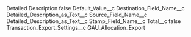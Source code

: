 <?xml version="1.0" encoding="UTF-8"?>
<CustomMetadata xmlns="http://soap.sforce.com/2006/04/metadata" xmlns:xsi="http://www.w3.org/2001/XMLSchema-instance" xmlns:xsd="http://www.w3.org/2001/XMLSchema">
    <label>Detailed Description</label>
    <protected>false</protected>
    <values>
        <field>Default_Value__c</field>
        <value xsi:nil="true"/>
    </values>
    <values>
        <field>Destination_Field_Name__c</field>
        <value xsi:type="xsd:string">Detailed_Description_as_Text__c</value>
    </values>
    <values>
        <field>Source_Field_Name__c</field>
        <value xsi:type="xsd:string">Detailed_Description_as_Text__c</value>
    </values>
    <values>
        <field>Stamp_Field_Name__c</field>
        <value xsi:nil="true"/>
    </values>
    <values>
        <field>Total__c</field>
        <value xsi:type="xsd:boolean">false</value>
    </values>
    <values>
        <field>Transaction_Export_Settings__c</field>
        <value xsi:type="xsd:string">GAU_Allocation_Export</value>
    </values>
</CustomMetadata>

